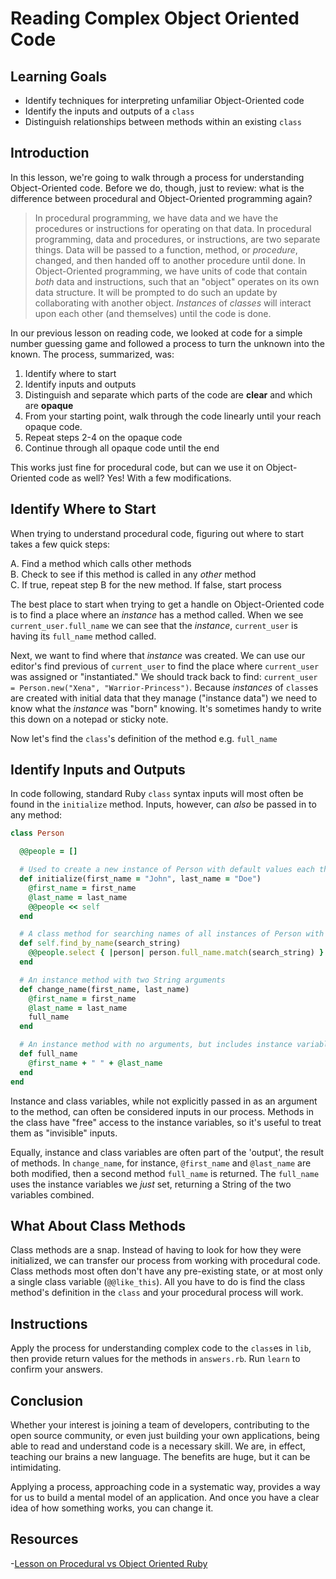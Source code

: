 # Reading Complex Object Oriented Code

## Learning Goals

- Identify techniques for interpreting unfamiliar Object-Oriented code
- Identify the inputs and outputs of a `class`
- Distinguish relationships between methods within an existing `class`

## Introduction

In this lesson, we're going to walk through a process for understanding
Object-Oriented code. Before we do, though, just to review: what is the
difference between procedural and Object-Oriented programming again?

> In procedural programming, we have data and we have the procedures or
> instructions for operating on that data. In procedural programming, data and
> procedures, or instructions, are two separate things. Data will be passed to
> a function, method, or _procedure_, changed, and then handed off to another
> procedure until done. In Object-Oriented programming, we have units of code
> that contain _both_ data and instructions, such that an "object" operates on
> its own data structure. It will be prompted to do such an update by
> collaborating with another object. _Instances_ of _classes_ will interact
> upon each other (and themselves) until the code is done.

In our previous lesson on reading code, we looked at code for a simple number
guessing game and followed a process to turn the unknown into the known. The
process, summarized, was:

1.  Identify where to start
2.  Identify inputs and outputs
3.  Distinguish and separate which parts of the code are **clear** and which are
    **opaque**
4.  From your starting point, walk through the code linearly until your reach
    opaque code.
5.  Repeat steps 2-4 on the opaque code
6.  Continue through all opaque code until the end

This works just fine for procedural code, but can we use it on Object-Oriented
code as well? Yes! With a few modifications.

## Identify Where to Start

When trying to understand procedural code, figuring out where to start takes a
few quick steps:

A. Find a method which calls other methods  
B. Check to see if this method is called in any _other_ method   
C. If true, repeat step B for the new method. If false, start process  

The best place to start when trying to get a handle on Object-Oriented code is
to find a place where an _instance_ has a method called. When we see
`current_user.full_name` we can see that the _instance_, `current_user` is
having its `full_name` method called.

Next, we want to find where that _instance_ was created. We can use our
editor's find previous of `current_user` to find the place where `current_user`
was assigned or "instantiated." We should track back to find: `current_user =
Person.new("Xena", "Warrior-Princess")`. Because _instances_ of `class`es are
created with initial data that they manage ("instance data") we need to know
what the _instance_ was "born" knowing. It's sometimes handy to write this down
on a notepad or sticky note.

Now let's find the `class`'s definition of the method e.g. `full_name`

## Identify Inputs and Outputs

In code following, standard Ruby `class` syntax inputs will most often be found
in the `initialize` method. Inputs, however, can _also_ be passed in to any
method:

```ruby
class Person

  @@people = []

  # Used to create a new instance of Person with default values each the argument
  def initialize(first_name = "John", last_name = "Doe")
    @first_name = first_name
    @last_name = last_name
    @@people << self
  end

  # A class method for searching names of all instances of Person with a String argument
  def self.find_by_name(search_string)
    @@people.select { |person| person.full_name.match(search_string) }
  end

  # An instance method with two String arguments
  def change_name(first_name, last_name)
    @first_name = first_name
    @last_name = last_name
    full_name
  end

  # An instance method with no arguments, but includes instance variables
  def full_name
    @first_name + " " + @last_name
  end
end
```

Instance and class variables, while not explicitly passed in as an argument to the method, can
often be considered inputs in our process. Methods in the class have "free"
access to the instance variables, so it's useful to treat them as "invisible"
inputs.

Equally, instance and class variables are often part of the 'output', the result
of methods. In `change_name`, for instance, `@first_name` and `@last_name` are
both modified, then a second method `full_name` is returned. The `full_name`
uses the instance variables we _just_ set, returning a String of the two
variables combined.

## What About Class Methods

Class methods are a snap. Instead of having to look for how they were
initialized, we can transfer our process from working with procedural code.
Class methods most often don't have any pre-existing state, or at most only a
single class variable (`@@like_this`). All you have to do is find the class
method's definition in the `class` and your procedural process will work.

## Instructions

Apply the process for understanding complex code to the `class`es in `lib`,
then provide return values for the methods in `answers.rb`. Run `learn` to
confirm your answers.

## Conclusion

Whether your interest is joining a team of developers, contributing to the open
source community, or even just building your own applications, being able to
read and understand code is a necessary skill. We are, in effect, teaching our
brains a new language. The benefits are huge, but it can be intimidating.

Applying a process, approaching code in a systematic way, provides a way for us
to build a mental model of an application. And once you have a clear idea of how
something works, you can change it.

## Resources

-[Lesson on Procedural vs Object Oriented Ruby][pvoo]

[pvoo]: https://learn.co/lessons/procedural-vs-oo-ruby
[record separator characters]: https://ruby-doc.org/core-2.2.0/String.html#method-i-chomp

